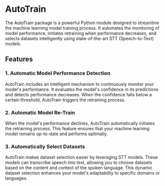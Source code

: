 # AutoTrain

The AutoTrain package is a powerful Python module designed to streamline the machine learning model training process.
It automates the monitoring of model performance, initiates retraining when performance decreases, and selects datasets
intelligently using state-of-the-art STT (Speech-to-Text) models.

## Features
### 1. Automatic Model Performance Detection
AutoTrain includes an intelligent mechanism to continuously monitor your model's performance. It evaluates the model's
confidence in its predictions and detects performance decreases. When the confidence falls below a certain threshold,
AutoTrain triggers the retraining process.

### 2. Automatic Model Re-Train
When the model's performance declines, AutoTrain automatically initiates the retraining process. This feature ensures
that your machine learning model remains up-to-date and performs optimally.

### 3. Automatically Select Datasets
AutoTrain makes dataset selection easier by leveraging STT models. These models can transcribe speech into text,
allowing you to choose datasets based on the content and context of the spoken language.
This dynamic dataset selection enhances your model's adaptability to specific domains or languages.
